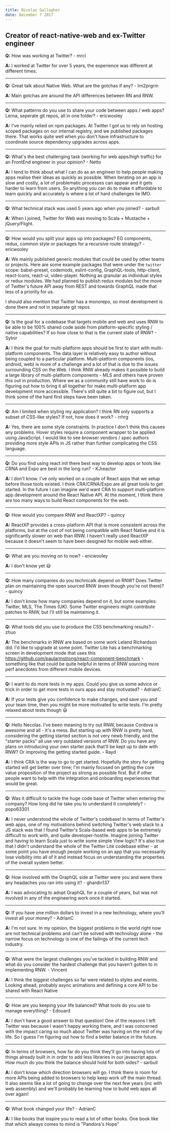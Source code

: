 ```yaml
---
title: Nicolas Gallagher
date: December 7 2017
---
```


## Creator of react-native-web and ex-Twitter engineer

**Q:** How was working at Twitter? - mrcl

**A:** I worked at Twitter for over 5 years, the experience was different at different times.

---

**Q:** Great talk about Native Web. What are the gotchas if any? - lrn2prgrm

**A:** Main gotchas are around the API differences between RN and RNW.

---

**Q:** What patterns do you use to share your code between apps / web apps? Lerna, seperate git repos, all in one folder? - ericwooley

**A:** I've mainly relied on npm packages. At Twitter I got us to rely on hosting scoped packages on our internal registry, and we published packages there. That works quite well when you don't have infrastructure to coordinate source dependency upgrades across apps.

---

**Q:** What's the best challenging task (working for web apps/high traffic) for an FrontEnd engineer in your opinion? - Netto

**A:** I tend to think about what I can do as an engineer to help people making apps realise their ideas as quickly as possible. When iterating on an app is slow and costly, a lot of problematic processes can appear and it gets harder to learn from users. So anything you can do to make it affordable to learn quickly and accurately is where a lot of hard challenges lie IMO.

---

**Q:** What technical stack was used 5 years ago when you joined? - sarbull

**A:** When I joined, Twitter for Web was moving to Scala + Mustache + jQuery/Flight.

---

**Q:** How would you split your apps up into packages? EG components, redux, common style or packages for a recursive route strategy? - ericwooley

**A:** We mainly published generic modules that could be used by other teams or projects. Here are some example packages that were under the `twitter` scope: babel-preset, codemods, eslint-config, GraphQL-tools, http-client, react-icons, react-ui, video-player. Nothing as granular as individual styles or redux modules. We had planned to publish redux modules but the move of Twitter's future API away from REST and towards GraphQL made that less of a priority for us.

I should also mention that Twitter has a monorepo, so most development is done there and not in separate git repos.

---

**Q:** Is the goal for a codebase that targets mobile and web and uses RNW to be able to be 100% shared code aside from platform-specific styling / native capabilities? If so how close to that is the current state of RNW? - Sylnir

**A:** I think the goal for multi-platform apps should be first to start with multi-platform components. The data layer is relatively easy to author without being coupled to a particular platform. Multi-platform components (ios, android, web) is more of a challenge and a lot of that is due to the issues surrounding CSS on the Web. I think RNW already makes it possible to build a large library of multi-platform components - MLS and others have proven this out in production. Where we as a community still have work to do is figuring out how to bring it all together for make multi-platform app development more accessible. There's still quite a bit to figure out, but I think some of the hard first steps have been taken.

---

**Q:** Am I limited when styling my application? I think RN only supports a subset of CSS-like styles? If not, how does it work? - rrhrg

**A:** Yes, there are some style constraints. In practice I don't think this causes any problems. Hover styles require a component wrapper to be applied using JavaScript. I would like to see browser vendors / spec authors providing more style APIs in JS rather than further complicating the CSS language.

---

**Q:** Do you find using react init there best way to develop apps or tools like CRNA and Expo are best in the long run? - KJreactor

**A:** I don't know. I've only worked on a couple of React apps that we setup before those tools existed. I think CRA/CRNA/Expo are all great tools to get started. In the future I can imagine we'd want CRA to support multi-platform app development around the React Native API. At the moment, I think there are too many ways to build React components for the web.

---

**Q:** How would you compare RNW and ReactXP? - quincy

**A:** ReactXP provides a cross-platform API that is more consistent across the platforms, but at the cost of not being compatible with React Native and it is significantly slower on web than RNW. I haven't really used ReactXP because it doesn't seem to have been designed for mobile web either.

---

**Q:** What are you moving on to now? - ericwooley

**A:** I don't know yet :smiley:

---

**Q:** How many companies do you technicalk depend on RNW? Does Twitter plan on maintaining the open sourced RNW (even though you're not there)? - quincy

**A:** I don't know how many companies depend on it, but some examples: Twitter, MLS, The Times (UK). Some Twitter engineers might contribute patches to RNW, but I'll still be maintaining it.

---

**Q:** What tools did you use to produce the CSS benchmarking results? - zhuo

**A:** The benchmarks in RNW are based on some work Leland Richardson did. I'd like to upgrade at some point. Twitter Lite has a benchmarking screen in development mode that uses this https://github.com/paularmstrong/react-component-benchmark - something like that could be quite helpful in terms of RNW sourcing more perf anecdotes from different mobile devices.

---

**Q:** I want to do more tests in my apps. Could you give us some advice or trick in order to get more tests in ours apps and stay motivated? - AdrianC

**A:** If your tests give you confidence to make changes, and save you and your team time, then you might be more motivated to write tests. I'm pretty relaxed about tests though :smiley:

---

**Q:** Hello Necolas. I've been meaning to try out RNW, because Cordova is awesome and all - it's a mess. But starting up with RNW is pretty hard, considering the getting started section is not very newb friendly, and the "starter packs" all use very outdated versions of RNW. Do you have any plans on introducing your own starter pack that'll be kept up to date with RNW? Or improving the getting started guide. - Rayd

**A:** I think CRA is the way to go to get started. Hopefully the story for getting started will get better over time; I'm mainly focused on getting the core value proposition of the project as strong as possible first. But if other people want to help with the integration and onboarding experiences that would be great.

---

**Q:** Was it difficult to tackle the huge code base of Twitter when entering the company? How long did he take you to understand it completely? - popo63301

**A:** I never understood the whole of Twitter's codebase! In terms of Twitter's web apps, one of my motivations behind switching Twitter's web stack to a JS stack was that I found Twitter's Scala-based web apps to be extremely difficult to work with, and quite developer-hostile. Imagine joining Twitter and having to learn Scala just to write some simple View logic? It's also true that I didn't understand the whole of the Twitter Lite codebase either - at some point you have enough people working on an app that you necessarily lose visibility into all of it and instead focus on understanding the properties of the overall system better.

---

**Q:** How involved with the GraphQL side at Twitter were you and were there any headaches you ran into using it? - ghardin137

**A:** I was advocating to adopt GraphQL for a couple of years, but was not involved in any of the engineering work once it started.

---

**Q:** If you have one million dollars to invest in a new technology, where you'll invest all your money? - AdrianC

**A:** I'm not sure. In my opinion, the biggest problems in the world right now are not technical problems and can't be solved with technology alone - the narrow focus on technology is one of the failings of the current tech industry.

---

**Q:** What were the largest challenges you've tackled in building RNW and what do you consider the hardest challenge that you haven't gotten to in implementing RNW. - Vincent

**A:** I think the biggest challenges so far were related to styles and events. Looking ahead, probably async animations and defining a core API to be shared with React Native

---

**Q:** How are you keeping your life balanced? What tools do you use to manage everything? - Edouard

**A:** I don't have a good answer to that question! One of the reasons I left Twitter was because I wasn't happy working there, and I was concerned with the impact caring so much about Twitter was having on the rest of my life. So I guess I'm figuring out how to find a better balance in the future.

---

**Q:** In terms of browsers, how far do you think they'll go into having lots of things already built in in order to add less libraries in our javascript apps. How much do you think the balance should hold for both sides? - sarbull

**A:** I don't know which direction browsers will go. I think there is room for more APIs being added to browsers to help keep work off the main thread. It also seems like a lot of going to change over the next few years (inc with web assembly) and we'll probably be learning how to build web apps all over again!

---

**Q:** What book changed your life? - AdrianC

**A:** I like books that inspire you to read a lot of other books. One book like that which always comes to mind is "Pandora's Hope"
